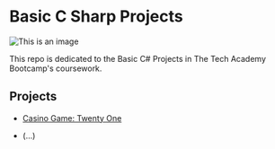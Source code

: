 # Basic C Sharp Projects

![This is an image](https://seeklogo.com/images/C/c-sharp-c-logo-02F17714BA-seeklogo.com.png)

This repo is dedicated to the Basic C# Projects in The Tech Academy Bootcamp's coursework.

## Projects
* [Casino Game: Twenty One](Basic-C-Sharp-Projects/tree/main/TwentyOne)
- (...)
